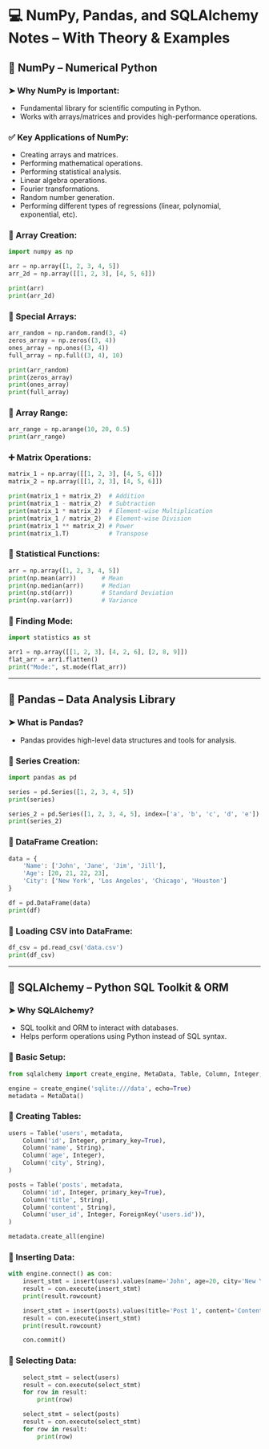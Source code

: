 # 💻 NumPy, Pandas, and SQLAlchemy Notes – With Theory & Examples

## 🌟 NumPy – Numerical Python

### ➤ Why NumPy is Important:
- Fundamental library for scientific computing in Python.
- Works with arrays/matrices and provides high-performance operations.

### ✅ Key Applications of NumPy:
- Creating arrays and matrices.
- Performing mathematical operations.
- Performing statistical analysis.
- Linear algebra operations.
- Fourier transformations.
- Random number generation.
- Performing different types of regressions (linear, polynomial, exponential, etc).

### 📌 Array Creation:
```python
import numpy as np

arr = np.array([1, 2, 3, 4, 5])
arr_2d = np.array([[1, 2, 3], [4, 5, 6]])

print(arr)
print(arr_2d)
```

### 📌 Special Arrays:
```python
arr_random = np.random.rand(3, 4)
zeros_array = np.zeros((3, 4))
ones_array = np.ones((3, 4))
full_array = np.full((3, 4), 10)

print(arr_random)
print(zeros_array)
print(ones_array)
print(full_array)
```

### 📌 Array Range:
```python
arr_range = np.arange(10, 20, 0.5)
print(arr_range)
```

### ➕ Matrix Operations:
```python
matrix_1 = np.array([[1, 2, 3], [4, 5, 6]])
matrix_2 = np.array([[1, 2, 3], [4, 5, 6]])

print(matrix_1 + matrix_2)  # Addition
print(matrix_1 - matrix_2)  # Subtraction
print(matrix_1 * matrix_2)  # Element-wise Multiplication
print(matrix_1 / matrix_2)  # Element-wise Division
print(matrix_1 ** matrix_2) # Power
print(matrix_1.T)           # Transpose
```

### 🔢 Statistical Functions:
```python
arr = np.array([1, 2, 3, 4, 5])
print(np.mean(arr))       # Mean
print(np.median(arr))     # Median
print(np.std(arr))        # Standard Deviation
print(np.var(arr))        # Variance
```

### 🔢 Finding Mode:
```python
import statistics as st

arr1 = np.array([[1, 2, 3], [4, 2, 6], [2, 8, 9]])
flat_arr = arr1.flatten()
print("Mode:", st.mode(flat_arr))
```

---

## 🧮 Pandas – Data Analysis Library

### ➤ What is Pandas?
- Pandas provides high-level data structures and tools for analysis.

### 📌 Series Creation:
```python
import pandas as pd

series = pd.Series([1, 2, 3, 4, 5])
print(series)

series_2 = pd.Series([1, 2, 3, 4, 5], index=['a', 'b', 'c', 'd', 'e'])
print(series_2)
```

### 📌 DataFrame Creation:
```python
data = {
    'Name': ['John', 'Jane', 'Jim', 'Jill'],
    'Age': [20, 21, 22, 23],
    'City': ['New York', 'Los Angeles', 'Chicago', 'Houston']
}

df = pd.DataFrame(data)
print(df)
```

### 📌 Loading CSV into DataFrame:
```python
df_csv = pd.read_csv('data.csv')
print(df_csv)
```

---

## 💽 SQLAlchemy – Python SQL Toolkit & ORM

### ➤ Why SQLAlchemy?
- SQL toolkit and ORM to interact with databases.
- Helps perform operations using Python instead of SQL syntax.

### 📌 Basic Setup:
```python
from sqlalchemy import create_engine, MetaData, Table, Column, Integer, String, ForeignKey, insert, select

engine = create_engine('sqlite:///data', echo=True)
metadata = MetaData()
```

### 📌 Creating Tables:
```python
users = Table('users', metadata,
    Column('id', Integer, primary_key=True),
    Column('name', String),
    Column('age', Integer),
    Column('city', String),
)

posts = Table('posts', metadata,
    Column('id', Integer, primary_key=True),
    Column('title', String),
    Column('content', String),
    Column('user_id', Integer, ForeignKey('users.id')),
)

metadata.create_all(engine)
```

### 📌 Inserting Data:
```python
with engine.connect() as con:
    insert_stmt = insert(users).values(name='John', age=20, city='New York')
    result = con.execute(insert_stmt)
    print(result.rowcount)

    insert_stmt = insert(posts).values(title='Post 1', content='Content 1', user_id=1)
    result = con.execute(insert_stmt)
    print(result.rowcount)

    con.commit()
```

### 📌 Selecting Data:
```python
    select_stmt = select(users)
    result = con.execute(select_stmt)
    for row in result:
        print(row)

    select_stmt = select(posts)
    result = con.execute(select_stmt)
    for row in result:
        print(row)
